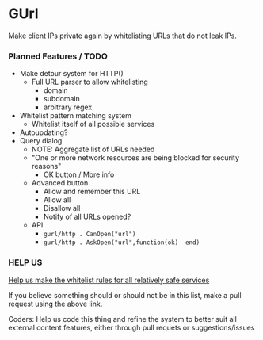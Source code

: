 GUrl
==========

Make client IPs private again by whitelisting URLs that do not leak IPs.


 
 
### Planned Features / TODO

 - Make detour system for HTTP()
   - Full URL parser to allow whitelisting
      - domain
      - subdomain
      - arbitrary regex
 - Whitelist pattern matching system
    - Whitelist itself of all possible services
 - Autoupdating?
 - Query dialog
   - NOTE: Aggregate list of URLs needed
   - "One or more network resources are being blocked for security reasons"
      - OK button / More info
   - Advanced button
      - Allow and remember this URL
      - Allow all
      - Disallow all
      - Notify of all URLs opened?
   - API
      - ```gurl/http . CanOpen("url")```
      - ```gurl/http . AskOpen("url",function(ok)  end)```
      
      
### HELP US

[Help us make the  whitelist rules for all relatively safe services](https://github.com/Metastruct/gurl/edit/master/url_whitelist.lua)

If you believe something should or should not be in this list, make a pull request using the above link.
 
Coders: Help us code this thing and refine the system to better suit all external content features, either through pull requets or suggestions/issues
